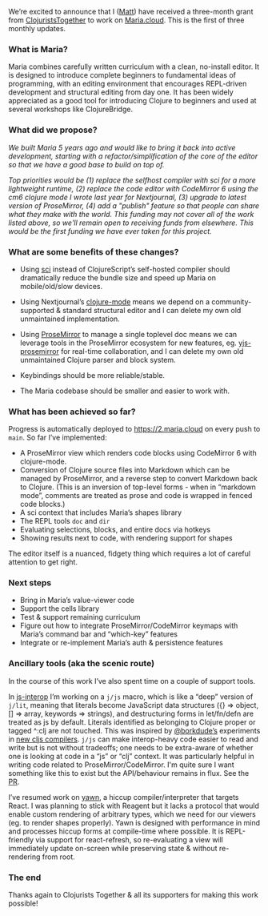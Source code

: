 We’re excited to announce that I ([Matt](https://twitter.com/mhuebert)) have received a three-month grant from [ClojuristsTogether](https://www.clojuriststogether.org) to work on [Maria.cloud](https://www.maria.cloud). This is the first of three monthly updates.

### What is Maria?

Maria combines carefully written curriculum with a clean, no-install editor. It is designed to introduce complete beginners to fundamental ideas of programming, with an editing environment that encourages REPL-driven development and structural editing from day one. It has been widely appreciated as a good tool for introducing Clojure to beginners and used at several workshops like ClojureBridge.

### What did we propose?

_We built Maria 5 years ago and would like to bring it back into active development, starting with a refactor/simplification of the core of the editor so that we have a good base to build on top of._

_Top priorities would be (1) replace the selfhost compiler with sci for a more lightweight runtime, (2) replace the code editor with CodeMirror 6 using the cm6 clojure mode I wrote last year for Nextjournal, (3) upgrade to latest version of ProseMirror, (4) add a "publish" feature so that people can share what they make with the world. This funding may not cover all of the work listed above, so we'll remain open to receiving funds from elsewhere. This would be the first funding we have ever taken for this project._

### What are some benefits of these changes?

- Using [sci]([url](https://github.com/babashka/sci)) instead of ClojureScript’s self-hosted compiler should dramatically reduce the bundle size and speed up Maria on mobile/old/slow devices.

- Using Nextjournal’s [clojure-mode](https://github.com/nextjournal/clojure-mode) means we depend on a community-supported & standard structural editor and I can delete my own old unmaintained implementation.

- Using [ProseMirror](https://prosemirror.net) to manage a single toplevel doc means we can leverage tools in the ProseMirror ecosystem for new features, eg. [yjs-prosemirror](https://github.com/yjs/y-prosemirror) for real-time collaboration, and I can delete my own old unmaintained Clojure parser and block system.

- Keybindings should be more reliable/stable.

- The Maria codebase should be smaller and easier to work with.

### What has been achieved so far?

Progress is automatically deployed to https://2.maria.cloud on every push to `main`. So far I’ve implemented:

- A ProseMirror view which renders code blocks using CodeMirror 6 with clojure-mode.
- Conversion of Clojure source files into Markdown which can be managed by ProseMirror, and a reverse step to convert Markdown back to Clojure. (This is an inversion of top-level forms - when in “markdown mode”, comments are treated as prose and code is wrapped in fenced code blocks.)
- A sci context that includes Maria’s shapes library
- The REPL tools `doc` and `dir`
- Evaluating selections, blocks, and entire docs via hotkeys
- Showing results next to code, with rendering support for shapes

The editor itself is a nuanced, fidgety thing which requires a lot of careful attention to get right.

### Next steps

- Bring in Maria’s value-viewer code
- Support the cells library
- Test & support remaining curriculum
- Figure out how to integrate ProseMirror/CodeMirror keymaps with Maria’s command bar and “which-key” features
- Integrate or re-implement Maria’s auth & persistence features

### Ancillary tools (aka the scenic route)

In the course of this work I’ve also spent time on a couple of support tools.

In [js-interop](https://github.com/applied-science/js-interop) I’m working on a `j/js` macro, which is like a “deep” version of `j/lit`, meaning that literals become JavaScript data structures ({} => object, [] => array, keywords => strings), and destructuring forms in let/fn/defn are treated as js by default. Literals identified as belonging to Clojure proper or tagged ^:clj are not touched. This was inspired by [@borkdude’s](https://twitter.com/borkdude) experiments in [new cljs compilers](https://github.com/squint-cljs). `j/js` can make interop-heavy code easier to read and write but is not without tradeoffs; one needs to be extra-aware of whether one is looking at code in a “js” or “clj” context. It was particularly helpful in writing code related to ProseMirror/CodeMirror. I'm quite sure I want something like this to exist but the API/behaviour remains in flux. See the [PR](https://github.com/applied-science/js-interop/pull/32).

I’ve resumed work on [yawn](https://github.com/mhuebert/yawn), a hiccup compiler/interpreter that targets React. I was planning to stick with Reagent but it lacks a protocol that would enable custom rendering of arbitrary types, which we need for our viewers (eg. to render shapes properly). Yawn is designed with performance in mind and processes hiccup forms at compile-time where possible. It is REPL-friendly via support for react-refresh, so re-evaluating a view will immediately update on-screen while preserving state & without re-rendering from root.

### The end

Thanks again to Clojurists Together & all its supporters for making this work possible!